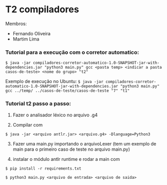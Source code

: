 # T2 compiladores
Membros:
- Fernando Oliveira
- Martim Lima

### Tutorial para a execução com o corretor automatico:
`$ java -jar compiladores-corretor-automatico-1.0-SNAPSHOT-jar-with-dependencies.jar "python3 main.py" gcc <pasta temp> <indicar a pasta casos-de-teste> <nome do grupo> "t2"`

Exemplo de execução no Ubuntu:
`$ java -jar compiladores-corretor-automatico-1.0-SNAPSHOT-jar-with-dependencies.jar "python3 main.py" gcc ../temp/ ../casos-de-teste/casos-de-teste "7" "t1"`

### Tutorial t2 passo a passo:
1. Fazer o analisador léxico no arquivo .g4

2. Compilar com 

`$ java -jar <arquivo antlr.jar> <arquivo.g4> -Dlanguage=Python3`
  
3. Fazer uma main.py importando o arquivoLexer (tem um exemplo de main para o primeiro caso de teste no arquivo main.py)
  
4. instalar o módulo antlr runtime e rodar a main com
  
 `$ pip install -r requirements.txt`
 
 `$ python3 main.py <arquivo de entrada> <arquivo de saida>`
